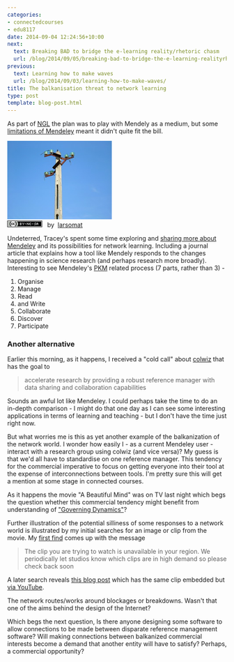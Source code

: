 ```yaml
---
categories:
- connectedcourses
- edu8117
date: 2014-09-04 12:24:56+10:00
next:
  text: Breaking BAD to bridge the e-learning reality/rhetoric chasm
  url: /blog/2014/09/05/breaking-bad-to-bridge-the-e-learning-realityrhetoric-chasm/
previous:
  text: Learning how to make waves
  url: /blog/2014/09/03/learning-how-to-make-waves/
title: The balkanisation threat to network learning
type: post
template: blog-post.html
---
```

As part of [NGL](http://netgl.wordpress.com) the plan was to play with Mendely as a medium, but some [limitations of Mendeley](https://netgl.wordpress.com/2014/08/24/we-wont-be-exploring-mendeley-to-its-fullest/) meant it didn't quite fit the bill.

[![Disconnected by larsomat, on Flickr](images/89614073_c1f014182d_m.jpg "Disconnected by larsomat, on Flickr")](https://www.flickr.com/photos/larsomat/89614073/)  
[![Creative Commons Creative Commons Attribution-Noncommercial-Share Alike 2.0 Generic License](images/80x15.png "Creative Commons Creative Commons Attribution-Noncommercial-Share Alike 2.0 Generic License")](http://creativecommons.org/licenses/by-nc-sa/2.0/)   by  [](https://www.flickr.com/people/larsomat/)[larsomat](https://www.flickr.com/people/larsomat/) [](http://www.imagecodr.org/)

Undeterred, Tracey's spent some time exploring and [sharing more about Mendeley](http://learningforinsight.wordpress.com/2014/09/03/using-mendeley/) and its possibilities for network learning. Including a journal article that explains how a tool like Mendely responds to the changes happening in science research (and perhaps research more broadly). Interesting to see Mendeley's [PKM](http://www.jarche.com/pkm/) related process (7 parts, rather than 3) -

1. Organise
2. Manage
3. Read
4. and Write
5. Collaborate
6. Discover
7. Participate

### Another alternative

Earlier this morning, as it happens, I received a "cold call" about [colwiz](https://www.colwiz.com/researchgroups) that has the goal to

> accelerate research by providing a robust reference manager with data sharing and collaboration capabilities

Sounds an awful lot like Mendeley. I could perhaps take the time to do an in-depth comparison - I might do that one day as I can see some interesting applications in terms of learning and teaching - but I don't have the time just right now.

But what worries me is this as yet another example of the balkanization of the network world. I wonder how easily I - as a current Mendeley user - interact with a research group using colwiz (and vice versa)? My guess is that we'd all have to standardise on one reference manager. This tendency for the commercial imperative to focus on getting everyone into their tool at the expense of interconnections between tools. I'm pretty sure this will get a mention at some stage in connected courses.

As it happens the movie "A Beautiful Mind" was on TV last night which begs the question whether this commercial tendency might benefit from understanding of ["Governing Dynamics"](http://breadeconomics.wordpress.com/2012/11/26/governing-dynamics-john-nash/)?

Further illustration of the potential silliness of some responses to a network world is illustrated by my initial searches for an image or clip from the movie. My [first find](http://movieclips.com/gx3fc-a-beautiful-mind-movie-governing-dynamics-ignore-the-blond/) comes up with the message

> The clip you are trying to watch is unavailable in your region. We periodically let studios know which clips are in high demand so please check back soon

A later search reveals [this blog post](http://breadeconomics.wordpress.com/2012/11/26/governing-dynamics-john-nash/) which has the same clip embedded but [via YouTube](https://www.youtube.com/watch?v=ic2JRy1SYqA#t=14).

The network routes/works around blockages or breakdowns. Wasn't that one of the aims behind the design of the Internet?

Which begs the next question, Is there anyone designing some software to allow connections to be made between disparate reference management software? Will making connections between balkanized commercial interests become a demand that another entity will have to satisfy? Perhaps, a commercial opportunity?